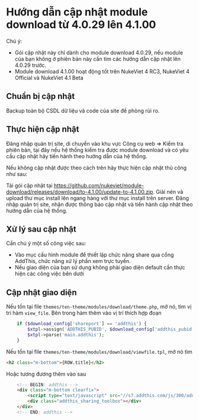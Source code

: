 # Hướng dẫn cập nhật module download từ 4.0.29 lên 4.1.00

Chú ý: 
- Gói cập nhật này chỉ dành cho module download 4.0.29, nếu module của bạn không ở phiên bản này cần tìm các hướng dẫn cập nhật lên 4.0.29 trước.
- Module download 4.1.00 hoạt động tốt trên NukeViet 4 RC3, NukeViet 4 Official và NukeViet 4.1 Beta

## Chuẩn bị cập nhật

Backup toàn bộ CSDL dữ liệu và code của site đề phòng rủi ro.

## Thực hiện cập nhật

Đăng nhập quản trị site, di chuyển vào khu vực Công cụ web => Kiểm tra phiên bản, tại đây nếu hệ thống kiểm tra được module download và có yêu cầu cập nhật hãy tiến hành theo hướng dẫn của hệ thống.

Nếu không cập nhật được theo cách trên hãy thực hiện cập nhật thủ công như sau:

Tải gói cập nhật tại https://github.com/nukeviet/module-download/releases/download/to-4.1.00/update-to-4.1.00.zip. Giải nén và upload thư mục install lên ngang hàng với thư mục install trên server. Đăng nhập quản trị site, nhận được thông báo cập nhật và tiến hành cập nhật theo hướng dẫn của hệ thống.

## Xử lý sau cập nhật

Cần chú ý một số công việc sau:

- Vào mục cấu hình module để thiết lập chức năng share qua cổng AddThis, chức năng xử lý phần xem trực tuyến.
- Nếu giao diện của bạn sử dụng không phải giao diện default cần thực hiện các công việc bên dưới

## Cập nhật giao diện

Nếu tồn tại file `themes/ten-theme/modules/download/theme.php`, mở nó, tìm vị trí hàm `view_file`. Bên trong hàm thêm vào vị trí thích hợp đoạn

```php
    if ($download_config['shareport'] == 'addthis') {
        $xtpl->assign('ADDTHIS_PUBID', $download_config['addthis_pubid']);
        $xtpl->parse('main.addthis');
    }
```

Nếu tồn tại file `themes/ten-theme/modules/download/viewfile.tpl`, mở nó tìm 

```html
<h2 class="m-bottom">{ROW.title}</h2>
```

Hoặc tương đương thêm vào sau

```html
    <!-- BEGIN: addthis -->
    <div class="m-bottom clearfix">
        <script type="text/javascript" src="//s7.addthis.com/js/300/addthis_widget.js#pubid={ADDTHIS_PUBID}"></script>
        <div class="addthis_sharing_toolbox"></div>
    </div>
    <!-- END: addthis -->
```
